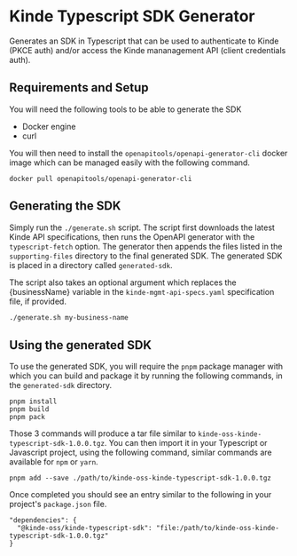 # Kinde Typescript SDK Generator
Generates an SDK in Typescript that can be used to authenticate to Kinde (PKCE auth) 
and/or access the Kinde mananagement API (client credentials auth).

## Requirements and Setup
You will need the following tools to be able to generate the SDK
- Docker engine
- curl

You will then need to install the `openapitools/openapi-generator-cli` docker image
which can be managed easily with the following command.
```
docker pull openapitools/openapi-generator-cli
```

## Generating the SDK
Simply run the `./generate.sh` script. The script first downloads the latest Kinde
API specifications, then runs the OpenAPI generator with the `typescript-fetch` 
option. The generator then appends the files listed in the `supporting-files` 
directory to the final generated SDK. The generated SDK is placed in a directory 
called `generated-sdk`.

The script also takes an optional argument which replaces the {businessName} variable 
in the `kinde-mgmt-api-specs.yaml` specification file, if provided.

```bash
./generate.sh my-business-name
```

## Using the generated SDK
To use the generated SDK, you will require the `pnpm` package manager with which you 
can build and package it by running the following commands, in the `generated-sdk`
directory.

```
pnpm install
pnpm build
pnpm pack
```

Those 3 commands will produce a tar file similar to `kinde-oss-kinde-typescript-sdk-1.0.0.tgz`.
You can then import it in your Typescript or Javascript project, using the following 
command, similar commands are available for `npm` or `yarn`.
```
pnpm add --save ./path/to/kinde-oss-kinde-typescript-sdk-1.0.0.tgz
```

Once completed you should see an entry similar to the following in your project's 
`package.json` file.

```
"dependencies": {
  "@kinde-oss/kinde-typescript-sdk": "file:/path/to/kinde-oss-kinde-typescript-sdk-1.0.0.tgz"
}
```
